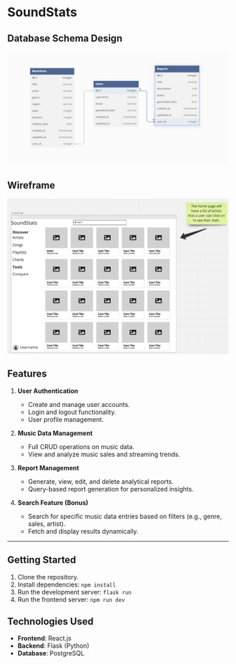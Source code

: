 # SoundStats

## Database Schema Design

![db-schema]

[db-schema]: ./images/DB-SCHEMA.png

## Wireframe

![wireframe]

[wireframe]: ./images/soundstats_wireframe.png

## Features

1. **User Authentication**
   - Create and manage user accounts.
   - Login and logout functionality.
   - User profile management.

2. **Music Data Management**
   - Full CRUD operations on music data.
   - View and analyze music sales and streaming trends.

3. **Report Management**
   - Generate, view, edit, and delete analytical reports.
   - Query-based report generation for personalized insights.

4. **Search Feature (Bonus)**
   - Search for specific music data entries based on filters (e.g., genre, sales, artist).
   - Fetch and display results dynamically.

---

## Getting Started

1. Clone the repository.  
2. Install dependencies: `npm install`  
3. Run the development server: `flask run`
4. Run the frontend server: `npm run dev`  

## Technologies Used
- **Frontend**: React.js  
- **Backend**: Flask (Python)  
- **Database**: PostgreSQL  
